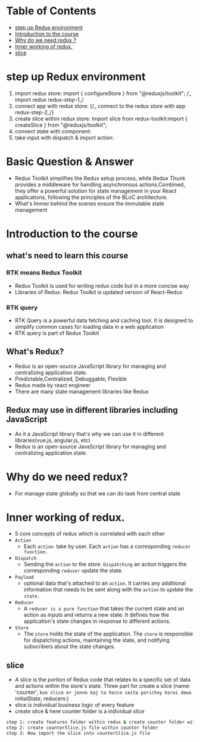 #  Table of Contents
  
- [step up Redux environment](#step-up-redux-environment )
- [Introduction to the course](#introduction-to-the-course )
- [Why do we need redux ?](#why-do-we-need-redux )
- [Inner working of redux.](#inner-working-of-redux )
- [slice](#slice )
  
#  step up Redux environment
  
1. import redux store: import { configureStore } from "@reduxjs/toolkit"; /_ import redux redux-step-1_/
2. connect app with redux store: <Provider store={store}>{/_ connect to the redux store with app redux-step-2_/} <App /> </Provider>
3. create slice within redux store: Import slice from redux-toolkit:import { createSlice } from "@reduxjs/toolkit";
4. connect state with component:
5. take input with dispatch & import action: 
  
#  Basic Question & Answer
  
  
- Redux Toolkit simplifies the Redux setup process, while Redux Thunk provides a middleware for handling asynchronous actions.Combined, they offer a powerful solution for state management in your React applications, following the principles of the BLoC architecture.
- What's Immer:behind the scenes ensure the immutable state management
  
#  Introduction to the course
  
  
##  what's need to learn this course
  
  
###  RTK means Redux Toolkit
  
  
- Redux Toolkit is used for writing redux code but in a more concise way
- Libraries of Redux: Redux Toolkit is updated version of React-Redux
  
###  RTK query
  
  
- RTK Query is a powerful data fetching and caching tool. It is designed to simplify common cases for loading data in a web application
- RTK query is part of Redux Toolkit
  
##  What's Redux?
  
  
- Redux is an open-source JavaScript library for managing and centralizing application state.
- Predictable,Centralized, Debuggable, Flexible
- Redux made by react engineer
- There are many state management libraries like Redux
  
##  Redux may use in different libraries including JavaScript
  
  
- As it a JavaScript library that's why we can use it in different libraries(vue.js, angular.js, etc)
- Redux is an open-source JavaScript library for managing and centralizing application state.
  
#  Why do we need redux?
  
  
- For manage state globally so that we can do task from central state
  
#  Inner working of redux.
  
  
- 5 core concepts of redux which is correlated with each other
- `Action `
  - Each `action `take by user. Each `action` has a corresponding `reducer function.`
- `Dispatch `
  - Sending the `action` to the store. `Dispatching` an action triggers the corresponding `reducer` update the state.
- `Payload`
  - optional data that's attached to an `action`. It carries any additional information that needs to be sent along with the `action` to update the `state.`
- `Reducer`
  - A `reducer is a pure function` that takes the current state and an action as inputs and returns a new state. It defines how the application's state changes in response to different actions.
- `Store`
  - The `store` holds the state of the application. The `store` is responsible for dispatching actions, maintaining the state, and notifying subscribers about the state changes.
  
  
##  slice
  
- A slice is the portion of Redux code that relates to a specific set of data and actions within the store's state.
Three part for create a slice
(name: 'counter', `kon slice er jonno kaj ta hocce seita porichoy korai dewa`
  initialState,
  reducers:)
- slice is individual business logic of every feature
- create slice & here counter folder is a individual slice
```sh
step 1: create features folder within redux & create counter folder within features folder
step 2: create counterSlice.js file within counter folder 
step 3: Now import the slice into counterSlice.js file
```
  